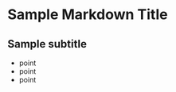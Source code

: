 Sample Markdown Title
  =====================

  Sample subtitle
  ---------------

  * point
  * point
  * point